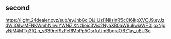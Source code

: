 
## second
https://light.24dealer.xyz/sub/eyJhbGciOiJIUzI1NiIsInR5cCI6IkpXVCJ9.eyJzdWIiOiIwMFNKWmhNIiwiYWNjZXNzIjoic3Vic2NyaXB0aW9uIiwiaWF0IjoxNjgyNjM4MTg3fQ.n_s639ref9zPeRMoPp5OsrfuUmBbqraO6Z1ay_uEU3o
